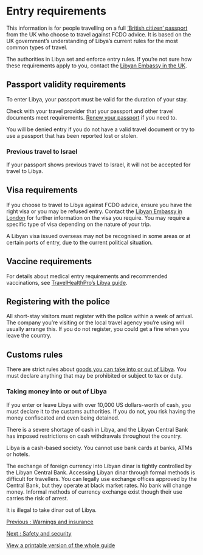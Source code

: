 # Entry requirements

This information is for people travelling on a full [‘British citizen’ passport](https://www.gov.uk/types-of-british-nationality) from the UK who choose to travel against FCDO advice. It is based on the UK government’s understanding of Libya’s current rules for the most common types of travel.

The authorities in Libya set and enforce entry rules. If you’re not sure how these requirements apply to you, contact the [Libyan Embassy in the UK](https://www.gov.uk/government/publications/foreign-embassies-in-the-uk).

## Passport validity requirements

To enter Libya, your passport must be valid for the duration of your stay.

Check with your travel provider that your passport and other travel documents meet requirements. [Renew your passport](https://www.gov.uk/renew-adult-passport/renew) if you need to.

You will be denied entry if you do not have a valid travel document or try to use a passport that has been reported lost or stolen.

### Previous travel to Israel

If your passport shows previous travel to Israel, it will not be accepted for travel to Libya.

## Visa requirements

If you choose to travel to Libya against FCDO advice, ensure you have the right visa or you may be refused entry. Contact the [Libyan Embassy in London](https://www.gov.uk/government/publications/foreign-embassies-in-the-uk) for further information on the visa you require. You may require a specific type of visa depending on the nature of your trip.

A Libyan visa issued overseas may not be recognised in some areas or at certain ports of entry, due to the current political situation.

## Vaccine requirements

For details about medical entry requirements and recommended vaccinations, see [TravelHealthPro’s Libya guide](https://travelhealthpro.org.uk/country/129/libya#Vaccine_Recommendations).

## Registering with the police

All short-stay visitors must register with the police within a week of arrival. The company you’re visiting or the local travel agency you’re using will usually arrange this. If you do not register, you could get a fine when you leave the country.

## Customs rules

There are strict rules about [goods you can take into or out of Libya](https://lawsociety.ly/en/legislation/law-no-10-of-2010-regarding-customs/#Chapter_One_The_Import). You must declare anything that may be prohibited or subject to tax or duty.

### Taking money into or out of Libya

If you enter or leave Libya with over 10,000 US dollars-worth of cash, you must declare it to the customs authorities. If you do not, you risk having the money confiscated and even being detained.

There is a severe shortage of cash in Libya, and the Libyan Central Bank has imposed restrictions on cash withdrawals throughout the country.

Libya is a cash-based society. You cannot use bank cards at banks, ATMs or hotels.

The exchange of foreign currency into Libyan dinar is tightly controlled by the Libyan Central Bank. Accessing Libyan dinar through formal methods is difficult for travellers. You can legally use exchange offices approved by the Central Bank, but they operate at black market rates. No bank will change money. Informal methods of currency exchange exist though their use carries the risk of arrest.

It is illegal to take dinar out of Libya.

[Previous
:
Warnings and insurance](/foreign-travel-advice/libya)

[Next
:
Safety and security](/foreign-travel-advice/libya/safety-and-security)

[View a printable version of the whole guide](/foreign-travel-advice/libya/print)